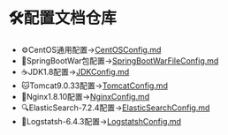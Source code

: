 # 🛠配置文档仓库
  - ⚙CentOS通用配置->[CentOSConfig.md](https://github.com/GEKSS5289/sue-config/blob/master/CentOSConfig.md)
  - 🍃SpringBootWar包配置->[SpringBootWarFileConfig.md](https://github.com/GEKSS5289/sue-config/blob/master/SpringBootWarConfig.md)
  - ☕JDK1.8配置->[JDKConfig.md](https://github.com/GEKSS5289/sue-config/blob/master/JDKConfig.md)      
  - 🐱Tomcat9.0.33配置->[TomcatConfig.md](https://github.com/GEKSS5289/sue-config/blob/master/TomcatConfig.md)
  - 🌳Nginx1.8.10配置->[NginxConfig.md](https://github.com/GEKSS5289/sue-config/blob/master/NginxConfig.md)
  - 🔍ElasticSearch-7.2.4配置->[ElasticSearchConfig.md](https://github.com/GEKSS5289/sue-config/blob/master/ElasticSearchConfig.md)
  - 🦾Logstatsh-6.4.3配置->[LogstatshConfig.md](https://github.com/GEKSS5289/sue-config/blob/master/LogstatshConfig.md)